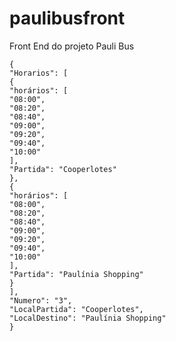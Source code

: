 # paulibusfront
Front End do projeto Pauli Bus

  

```
{
"Horarios": [
{
"horários": [
"08:00",
"08:20",
"08:40",
"09:00",
"09:20",
"09:40",
"10:00"
],
"Partida": "Cooperlotes"
},
{
"horários": [
"08:00",
"08:20",
"08:40",
"09:00",
"09:20",
"09:40",
"10:00"
],
"Partida": "Paulínia Shopping"
}
],
"Numero": "3",
"LocalPartida": "Cooperlotes",
"LocalDestino": "Paulínia Shopping"
}
```
